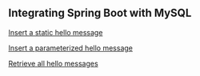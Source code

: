 
## Integrating Spring Boot with MySQL

[Insert a static hello message](http://cs5200spring2018menqi.us-east-2.elasticbeanstalk.com/api/hello/insert)

[Insert a parameterized hello message](http://cs5200spring2018menqi.us-east-2.elasticbeanstalk.com/api/hello/insert/SomeParameterizedMessages)

[Retrieve all hello messages](http://cs5200spring2018menqi.us-east-2.elasticbeanstalk.com/api/hello/select/all)